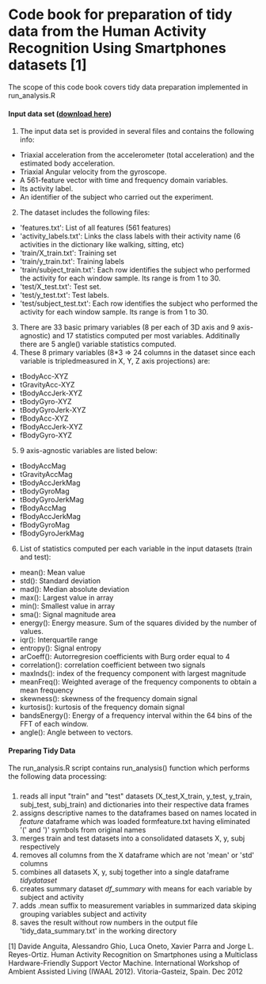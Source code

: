 Code book for preparation of tidy data from the Human Activity Recognition Using Smartphones datasets [1]
========================
The scope of this code book covers tidy data preparation implemented in run_analysis.R

#### **Input data set ([download here](https://d396qusza40orc.cloudfront.net/getdata%2Fprojectfiles%2FUCI%20HAR%20Dataset.zip))**
1. The input data set is provided in several files and contains the following info:
  * Triaxial acceleration from the accelerometer (total acceleration) and the estimated body acceleration.
  * Triaxial Angular velocity from the gyroscope. 
  * A 561-feature vector with time and frequency domain variables. 
  * Its activity label. 
  * An identifier of the subject who carried out the experiment.
2. The dataset includes the following files:
  * 'features.txt': List of all features (561 features)
  * 'activity_labels.txt': Links the class labels with their activity name (6 activities in the dictionary like walking, sitting, etc)
  * 'train/X_train.txt': Training set
  * 'train/y_train.txt': Training labels
  * 'train/subject_train.txt': Each row identifies the subject who performed the activity for each window sample. Its range is from 1 to 30. 
  * 'test/X_test.txt': Test set.
  * 'test/y_test.txt': Test labels.
  * 'test/subject_test.txt': Each row identifies the subject who performed the activity for each window sample. Its range is from 1 to 30. 
3. There are 33 basic primary variables (8 per each of 3D axis and 9 axis-agnostic) and 17 statistics computed per most variables. Additinally there are 5 angle() variable statistics computed.
4. These 8 primary variables (8*3 => 24 columns in the dataset since each variable is tripledmeasured in X, Y, Z axis projections) are:
  * tBodyAcc-XYZ
  * tGravityAcc-XYZ
  * tBodyAccJerk-XYZ
  * tBodyGyro-XYZ
  * tBodyGyroJerk-XYZ
  * fBodyAcc-XYZ
  * fBodyAccJerk-XYZ
  * fBodyGyro-XYZ
5. 9 axis-agnostic variables are listed below:
  * tBodyAccMag
  * tGravityAccMag
  * tBodyAccJerkMag
  * tBodyGyroMag
  * tBodyGyroJerkMag
  * fBodyAccMag
  * fBodyAccJerkMag
  * fBodyGyroMag
  * fBodyGyroJerkMag
6. List of statistics computed per each variable in the input datasets (train and test):
  * mean(): Mean value
  * std(): Standard deviation
  * mad(): Median absolute deviation 
  * max(): Largest value in array
  * min(): Smallest value in array
  * sma(): Signal magnitude area
  * energy(): Energy measure. Sum of the squares divided by the number of values. 
  * iqr(): Interquartile range 
  * entropy(): Signal entropy
  * arCoeff(): Autorregresion coefficients with Burg order equal to 4
  * correlation(): correlation coefficient between two signals
  * maxInds(): index of the frequency component with largest magnitude
  * meanFreq(): Weighted average of the frequency components to obtain a mean frequency
  * skewness(): skewness of the frequency domain signal 
  * kurtosis(): kurtosis of the frequency domain signal 
  * bandsEnergy(): Energy of a frequency interval within the 64 bins of the FFT of each window.
  * angle(): Angle between to vectors.

#### **Preparing Tidy Data**
The run_analysis.R script contains run_analysis() function which performs the following data processing:
###
1. reads all input "train" and "test" datasets (X_test,X_train, y_test, y_train, subj_test, subj_train) and dictionaries into their respective data frames
2. assigns descriptive names to the dataframes based on names located in *feature* dataframe which was loaded formfeature.txt having eliminated '(' and ')' symbols from original names
3. merges train and test datasets into a consolidated datasets X, y, subj respectively
4. removes all columns from the X dataframe which are not  'mean' or 'std' columns
5. combines all datasets X, y, subj together into a single dataframe *tidydataset*
6. creates summary dataset *df_summary* with means for each variable by subject and activity
7. adds .mean suffix to measurement variables in summarized data skiping grouping variables subject and activity
8. saves the result without row numbers in the output file 'tidy_data_summary.txt' in the working directory

[1] Davide Anguita, Alessandro Ghio, Luca Oneto, Xavier Parra and Jorge L. Reyes-Ortiz. Human Activity Recognition on Smartphones using a Multiclass Hardware-Friendly Support Vector Machine. International Workshop of Ambient Assisted Living (IWAAL 2012). Vitoria-Gasteiz, Spain. Dec 2012
